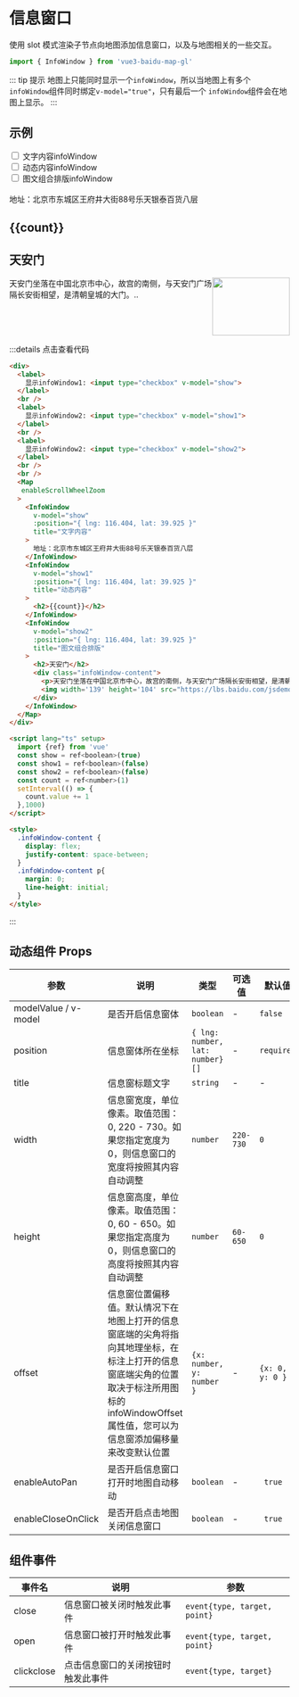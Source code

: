 # 信息窗口
使用 slot 模式渲染子节点向地图添加信息窗口，以及与地图相关的一些交互。

```ts 
import { InfoWindow } from 'vue3-baidu-map-gl'
```

::: tip 提示
地图上只能同时显示一个`infoWindow`，所以当地图上有多个`infoWindow`组件同时绑定`v-model="true"`，只有最后一个 `infoWindow`组件会在地图上显示。
:::

## 示例
<div>
  <label>
    <input type="checkbox" v-model="show"> 文字内容infoWindow
  </label>
  <br />
  <label>
    <input type="checkbox" v-model="show1"> 动态内容infoWindow
  </label>
  <br />
  <label>
    <input type="checkbox" v-model="show2"> 图文组合排版infoWindow
  </label>
  <br />
  <br />
  <Map
   enableScrollWheelZoom
  >
    <InfoWindow 
      v-model="show"
      enableMaximize
      :position="{ lng: 116.404, lat: 39.925 }"
      title="文字内容"
    >
      地址：北京市东城区王府井大街88号乐天银泰百货八层
      <template #maxContent>
        <h1>最大化内容</h1>
      </template>
    </InfoWindow>
    <InfoWindow 
      v-model="show1"
      :position="{ lng: 116.404, lat: 39.925 }"
      title="动态内容"
    >
      <h2>{{count}}</h2>
    </InfoWindow>
    <InfoWindow 
      v-model="show2"
      :position="{ lng: 116.404, lat: 39.925 }"
      title="图文组合排版"
    >
      <h2>天安门</h2>
      <div class="infoWindow-content">
        <p>天安门坐落在中国北京市中心，故宫的南侧，与天安门广场隔长安街相望，是清朝皇城的大门。..</p>
        <img width='139' height='104' src="https://lbs.baidu.com/jsdemo/img/tianAnMen.jpg" alt="">
      </div>
    </InfoWindow>
  </Map>
</div>

<script lang="ts" setup>
  import {ref} from 'vue'
  const show = ref<boolean>(true)
  const show1 = ref<boolean>(false)
  const show2 = ref<boolean>(false)
  const count = ref<number>(1)
  if(typeof window !== 'undefined'){
    setInterval(() => {
      count.value += 1
    }, 1000)
  }
</script>

<style>
  .baidu-map-container img{
    max-width: none;
  }
  .baidu-map-container h2{
    margin: 0;
    border-top: none;
    padding-top: 0;
    letter-spacing: initial;
    line-height: initial;
  }
  .infoWindow-content {
    display: flex;
    justify-content: space-between;
  }
  .infoWindow-content p{
    margin: 0;
    line-height: initial;
  }
</style>

:::details 点击查看代码
```html
<div>
  <label>
    显示infoWindow1: <input type="checkbox" v-model="show">
  </label>
  <br />
  <label>
    显示infoWindow2: <input type="checkbox" v-model="show1">
  </label>
  <br />
  <label>
    显示infoWindow2: <input type="checkbox" v-model="show2">
  </label>
  <br />
  <br />
  <Map
   enableScrollWheelZoom
  >
    <InfoWindow 
      v-model="show"
      :position="{ lng: 116.404, lat: 39.925 }"
      title="文字内容"
    >
      地址：北京市东城区王府井大街88号乐天银泰百货八层
    </InfoWindow>
    <InfoWindow 
      v-model="show1"
      :position="{ lng: 116.404, lat: 39.925 }"
      title="动态内容"
    >
      <h2>{{count}}</h2>
    </InfoWindow>
    <InfoWindow 
      v-model="show2"
      :position="{ lng: 116.404, lat: 39.925 }"
      title="图文组合排版"
    >
      <h2>天安门</h2>
      <div class="infoWindow-content">
        <p>天安门坐落在中国北京市中心，故宫的南侧，与天安门广场隔长安街相望，是清朝皇城的大门。..</p>
        <img width='139' height='104' src="https://lbs.baidu.com/jsdemo/img/tianAnMen.jpg" alt="">
      </div>
    </InfoWindow>
  </Map>
</div>

<script lang="ts" setup>
  import {ref} from 'vue'
  const show = ref<boolean>(true)
  const show1 = ref<boolean>(false)
  const show2 = ref<boolean>(false)
  const count = ref<number>(1)
  setInterval(() => {
    count.value += 1
  },1000)
</script>

<style>
  .infoWindow-content {
    display: flex;
    justify-content: space-between;
  }
  .infoWindow-content p{
    margin: 0;
    line-height: initial;
  }
</style>
```
:::

## 动态组件 Props

| 参数                 | 说明                                                                                                                                                                                             | 类型                            | 可选值    | 默认值          |
| -------------------- | ------------------------------------------------------------------------------------------------------------------------------------------------------------------------------------------------ | ------------------------------- | --------- | --------------- |
| modelValue / v-model | 是否开启信息窗体                                                                                                                                                                                 | `boolean `                      | -         | `false`         |
| position             | 信息窗体所在坐标                                                                                                                                                                                 | `{ lng: number, lat: number}[]` | -         | `required`      |
| title                | 信息窗标题文字                                                                                                                                                                                   | `string`                        |     -      | -      |
| width                | 信息窗宽度，单位像素。取值范围：0, 220 - 730。如果您指定宽度为0，则信息窗口的宽度将按照其内容自动调整                                                                                            | `number`                        | `220-730` | `0`             |
| height               | 信息窗高度，单位像素。取值范围：0, 60 - 650。如果您指定高度为0，则信息窗口的高度将按照其内容自动调整                                                                                             | `number`                        | `60-650`  | `0`             |
| offset               | 信息窗位置偏移值。默认情况下在地图上打开的信息窗底端的尖角将指向其地理坐标，在标注上打开的信息窗底端尖角的位置取决于标注所用图标的infoWindowOffset属性值，您可以为信息窗添加偏移量来改变默认位置 | `{x: number, y: number }`       | -         | `{x: 0, y: 0 }` |
| enableAutoPan        | 是否开启信息窗口打开时地图自动移动                                                                                                                                                               | `boolean`                       | -         | ` true`         |
| enableCloseOnClick   | 是否开启点击地图关闭信息窗口                                                                                                                                                                     | `boolean`                       | -         | ` true`         |

## 组件事件

| 事件名     | 说明                               | 参数                         |
| ---------- | ---------------------------------- | ---------------------------- |
| close      | 信息窗口被关闭时触发此事件         | `event{type, target, point}` |
| open       | 信息窗口被打开时触发此事件         | `event{type, target, point}` |
| clickclose | 点击信息窗口的关闭按钮时触发此事件 | `event{type, target}`        |

<!-- maximize	event{type, target}	信息窗口最大化后触发此事件
restore	event{type, target}	信息窗口还原时触发此事件 -->